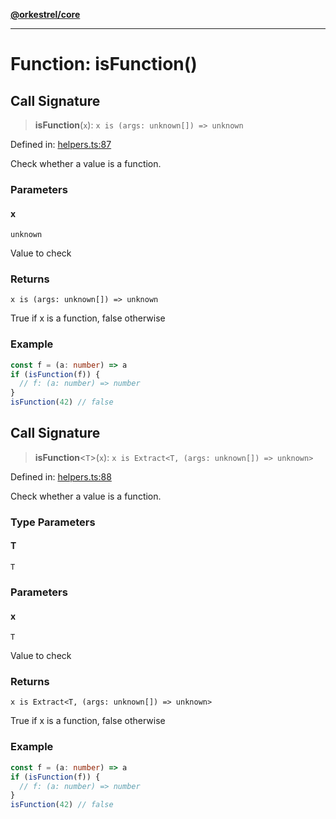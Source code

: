 [**@orkestrel/core**](../index.md)

***

# Function: isFunction()

## Call Signature

> **isFunction**(`x`): `x is (args: unknown[]) => unknown`

Defined in: [helpers.ts:87](https://github.com/orkestrel/core/blob/240d6e1612057b96fd3fc03e1415fe3917a0f212/src/helpers.ts#L87)

Check whether a value is a function.

### Parameters

#### x

`unknown`

Value to check

### Returns

`x is (args: unknown[]) => unknown`

True if x is a function, false otherwise

### Example

```ts
const f = (a: number) => a
if (isFunction(f)) {
  // f: (a: number) => number
}
isFunction(42) // false
```

## Call Signature

> **isFunction**\<`T`\>(`x`): `x is Extract<T, (args: unknown[]) => unknown>`

Defined in: [helpers.ts:88](https://github.com/orkestrel/core/blob/240d6e1612057b96fd3fc03e1415fe3917a0f212/src/helpers.ts#L88)

Check whether a value is a function.

### Type Parameters

#### T

`T`

### Parameters

#### x

`T`

Value to check

### Returns

`x is Extract<T, (args: unknown[]) => unknown>`

True if x is a function, false otherwise

### Example

```ts
const f = (a: number) => a
if (isFunction(f)) {
  // f: (a: number) => number
}
isFunction(42) // false
```

